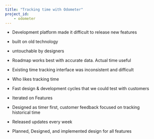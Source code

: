 ```yaml
---
title: "Tracking time with Odometer"
project_id:
    - odometer
---
```


- Development platform made it difficult to release new features
- built on old technology
- untouchable by designers

- Roadmap works best with accurate data. Actual time useful
- Existing time tracking interface was inconsistent and difficult
- Who likes tracking time

- Fast design & development cycles that we could test with customers
- Iterated on Features

- Designed as timer first, customer feedback focused on tracking historical time
- Released updates every week
- Planned, Designed, and implemented design for all features

